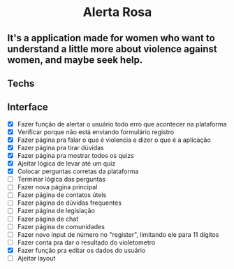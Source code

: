<html>   
<h1 align="center">
   Alerta Rosa
</h1>

<h2>It's a application made for women who want to understand a little more about violence against women, and maybe seek help.</h2>

## Techs


## Interface


</html>  

- [x] Fazer função de alertar o usuário todo erro que acontecer na plataforma
- [x] Verificar porque não está enviando formulário registro
- [x] Fazer página pra falar o que é violencia e dizer o que é a aplicação
- [x] Fazer página pra tirar dúvidas
- [x] Fazer página pra mostrar todos os quizs
- [x] Ajeitar lógica de levar até um quiz
- [x] Colocar perguntas corretas da plataforma
- [ ] Terminar lógica das perguntas
- [ ] Fazer nova página principal
- [ ] Fazer página de contatos úteis
- [ ] Fazer página de dúvidas frequentes
- [ ] Fazer página de legislação
- [ ] Fazer página de chat
- [ ] Fazer página de comunidades
- [ ] Fazer novo input de número no "register", limitando ele para 11 dígitos
- [ ] Fazer conta pra dar o resultado do violetometro
- [x] Fazer função pra editar os dados do usuário
- [ ] Ajeitar layout